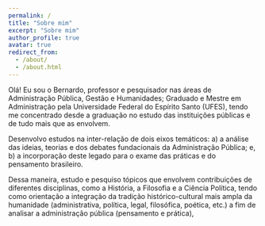 ```yaml
---
permalink: /
title: "Sobre mim"
excerpt: "Sobre mim"
author_profile: true
avatar: true
redirect_from: 
  - /about/
  - /about.html
---
```


Olá! Eu sou o Bernardo, professor e pesquisador nas áreas de Administração Pública,
Gestão e Humanidades; Graduado e Mestre em Administração pela Universidade Federal 
do Espírito Santo (UFES), tendo me concentrado desde a graduação no estudo das
instituições públicas e de tudo mais que as envolvem. 

Desenvolvo estudos na inter-relação de dois eixos temáticos: a) a análise das ideias,
teorias e dos debates fundacionais da Administração Pública; e, b) a incorporação deste 
legado para o exame das práticas e do pensamento brasileiro. 

Dessa maneira, estudo e pesquiso  tópicos que envolvem contribuições de diferentes 
disciplinas, como a História, a Filosofia e a Ciência Política, tendo como orientação 
a integração da tradição histórico-cultural mais ampla da humanidade (administrativa, 
política, legal, filosófica, poética, etc.) a fim de analisar a administração pública 
(pensamento e prática), 

  
